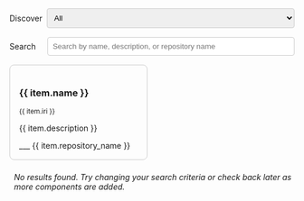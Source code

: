 <script setup>
import { ref, computed } from 'vue';
import { data } from './github.data.ts';

const discover = ref('all');
const search = ref('');

const filteredData = computed(() => {
    let filtered = data[discover.value] || [];
    if (discover.value === 'all') {
        filtered = [...data.processors, ...data.runners, ...data.orchestrators, ...data.pipelines, ...data.other];
    }
    if (search.value) {
        const searchLower = search.value.toLowerCase();
        filtered = filtered.filter(item => 
            item.name?.toLowerCase().includes(searchLower) ||
            item.description?.toLowerCase().includes(searchLower) ||
            item.repository_name?.toLowerCase().includes(searchLower)
        );
    }
  return filtered;
});
</script>

<div class="form-group" style="margin-top: 4em;">
    <label for="discover">Discover</label>
    <select v-model="discover" id="discover">
      <option value="all">All</option>
      <option value="processors">Processors</option>
      <option value="runners">Runners</option>
      <option value="orchestrators">Orchestrators</option>
      <option value="pipelines">Pipelines</option>
    </select>
</div>
<div class="form-group" style="gap: 21px;">
    <label for="search">Search</label>
    <input v-model="search" id="search" type="text" placeholder="Search by name, description, or repository name" />
</div>

<div class="row">
    <div v-for="item in filteredData" :key="item.name" class="col-md-6">
        <div class="card">
            <h3>{{ item.name }}</h3>
            <small>{{ item.iri }}</small>
            <p>{{ item.description }}</p>
            <a :href="item.repository_url">
                <span class="vpi-social-github github">___</span>
                {{ item.repository_name }}
            </a>
        </div>
    </div>
    <div v-if="filteredData.length === 0">
        <p style="margin-left: 16px;"><i>No results found. Try changing your search criteria or check back later as more components are added.</i></p>
    </div>
</div>

<style>
.card {
  border: 1px solid #ccc;
  border-radius: 8px;
  padding: 16px;
}
.row {
  display: flex;
  flex-wrap: wrap;
  margin: -8px;
}
.col-md-6 {
  flex: 0 0 50%;
  box-sizing: border-box;
  padding: 8px;
}
@media (max-width: 768px) {
  .col-md-6 {
    flex: 0 0 100%;
  }
}
select, input {
  width: 100%;
  padding: 8px;
  border-radius: 4px;
  border: 1px solid #ccc;
}
.form-group {
  margin-top: 1em;
  margin-bottom: 16px;
  display: flex;
  align-items: center;
  gap: 8px;
}
.github {
    --icon: url('https://api.iconify.design/simple-icons/github.svg');
}
</style>
